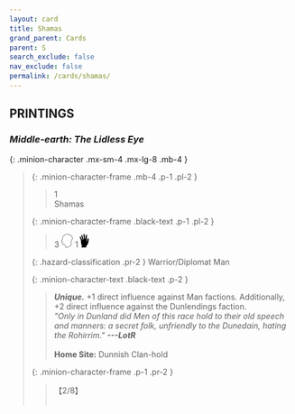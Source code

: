```yaml
---
layout: card
title: Shamas
grand_parent: Cards
parent: S
search_exclude: false
nav_exclude: false
permalink: /cards/shamas/
---
```


## PRINTINGS


### _Middle-earth: The Lidless Eye_

{: .minion-character .mx-sm-4 .mx-lg-8 .mb-4 }
> {: .minion-character-frame .mb-4 .p-1 .pl-2 }
> > <div class="hazard-mp">1</div>
> > <div class="card-name">Shamas</div>
>
> {: .minion-character-frame .black-text .p-1 .pl-2 }
> > 3 ![](/assets/images/mind.svg) 1![](/assets/images/di.svg)
>
> {: .hazard-classification .pr-2 }
> Warrior/Diplomat Man
>
> {: .minion-character-text .black-text .p-2 }
> > _**Unique.**_ +1 direct influence against Man factions. Additionally, +2 direct influence against the Dunlendings faction. <br>_"Only in Dunland did Men of this race hold to their old speech and manners: a secret folk, unfriendly to the Dunedain, hating the Rohirrim."_ ***---&#65279;LotR***  <br><br>**Home Site:** Dunnish Clan-hold 
>
> {: .minion-character-frame .p-1 .pr-2 }
> > <div class="card-shield">【2/8】</div>
> > <div class="card-corruption-white">&nbsp;</div>
